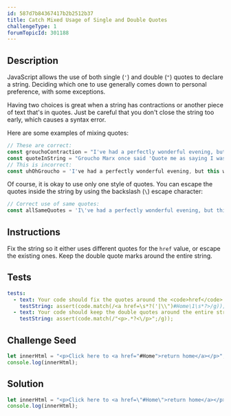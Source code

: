 ```yaml
---
id: 587d7b84367417b2b2512b37
title: Catch Mixed Usage of Single and Double Quotes
challengeType: 1
forumTopicId: 301188
---
```


## Description

<section id='description'>

JavaScript allows the use of both single (`'`) and double (`"`) quotes to declare a string. Deciding which one to use generally comes down to personal preference, with some exceptions.

Having two choices is great when a string has contractions or another piece of text that's in quotes. Just be careful that you don't close the string too early, which causes a syntax error.

Here are some examples of mixing quotes:

```js
// These are correct:
const grouchoContraction = "I've had a perfectly wonderful evening, but this wasn't it.";
const quoteInString = "Groucho Marx once said 'Quote me as saying I was mis-quoted.'";
// This is incorrect:
const uhOhGroucho = 'I've had a perfectly wonderful evening, but this wasn't it.';
```

Of course, it is okay to use only one style of quotes. You can escape the quotes inside the string by using the backslash (`\`) escape character:

```js
// Correct use of same quotes:
const allSameQuotes = 'I\'ve had a perfectly wonderful evening, but this wasn\'t it.';
```

</section>

## Instructions

<section id='instructions'>

Fix the string so it either uses different quotes for the `href` value, or escape the existing ones. Keep the double quote marks around the entire string.

</section>

## Tests

<section id='tests'>

```yml
tests:
  - text: Your code should fix the quotes around the <code>href</code> value "#Home" by either changing or escaping them.
    testString: assert(code.match(/<a href=\s*?('|\\")#Home\1\s*?>/g));
  - text: Your code should keep the double quotes around the entire string.
    testString: assert(code.match(/"<p>.*?<\/p>";/g));

```

</section>

## Challenge Seed

<section id='challengeSeed'>

<div id='js-seed'>

```js
let innerHtml = "<p>Click here to <a href="#Home">return home</a></p>";
console.log(innerHtml);
```

</div>

</section>

## Solution

<section id='solution'>

```js
let innerHtml = "<p>Click here to <a href=\"#Home\">return home</a></p>";
console.log(innerHtml);
```

</section>
